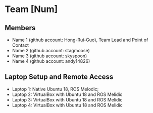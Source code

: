 # Team [Num]

## Members
* Name 1 (github account: Hong-Rui-Guo), Team Lead and Point of Contact
* Name 2 (github account: stagmoose)
* Name 3 (github account: skyspoon)
* Name 4 (github account: andy14826)

## Laptop Setup and Remote Access
* Laptop 1: Native Ubuntu 18, ROS Melodic;
* Laptop 2: VirtualBox with Ubuntu 18 and ROS Melidic 
* Laptop 3: VirtualBox with Ubuntu 18 and ROS Melidic 
* Laptop 4: VirtualBox with Ubuntu 18 and ROS Melidic 



